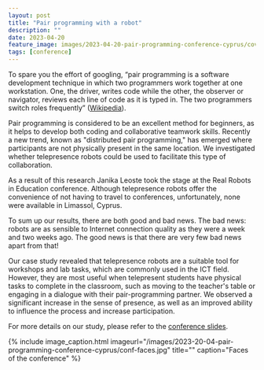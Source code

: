 ```yaml
---
layout: post
title: "Pair programming with a robot"
description: ""
date: 2023-04-20
feature_image: images/2023-04-20-pair-programming-conference-cyprus/cover.jpg
tags: [conference]
---
```



To spare you the effort of googling, “pair programming is a software development technique in which two programmers work together at one workstation. One, the driver, writes code while the other, the observer or navigator, reviews each line of code as it is typed in. The two programmers switch roles frequently” ([Wikipedia](https://en.wikipedia.org/wiki/Pair_programming)).


Pair programming is considered to be an excellent method for beginners, as it helps to develop both coding and collaborative teamwork skills. Recently a new trend, known as "distributed pair programming," has emerged where participants are not physically present in the same location. We investigated whether telepresence robots could be used to facilitate this type of collaboration.

As a result of this research Janika Leoste took the stage at the Real Robots in Education conference. Although telepresence robots offer the convenience of not having to travel to conferences, unfortunately, none were available in Limassol, Cyprus.

To sum up our results, there are both good and bad news. The bad news:  <!--more--> robots are as sensible to Internet connection quality as they were a week and two weeks ago. The good news is that there are very few bad news apart from that!

Our case study revealed that telepresence robots are a suitable tool for workshops and lab tasks, which are commonly used in the ICT field. However, they are most useful when telepresent students have physical tasks to complete in the classroom, such as moving to the teacher's table or engaging in a dialogue with their pair-programming partner. We observed a significant increase in the sense of presence, as well as an improved ability to influence the process and increase participation.

For more details on our study, please refer to the [conference slides](documents/2023-04-20-limasol-conf-slides-pair-programming.pdf).


{% include image_caption.html imageurl="/images/2023-20-04-pair-programming-conference-cyprus/conf-faces.jpg" title="" caption="Faces of the conference" %}
